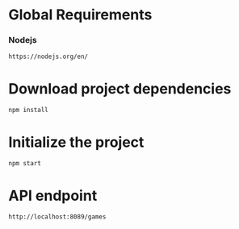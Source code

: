 # Global Requirements

### Nodejs
`https://nodejs.org/en/`

# Download project dependencies
`npm install`

# Initialize the project
`npm start`

# API endpoint
`http://localhost:8089/games`


